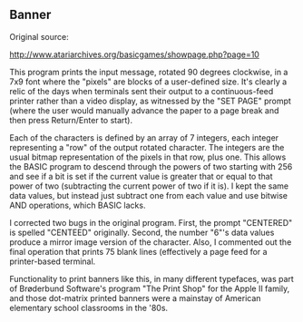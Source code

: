 Banner
------

Original source:

http://www.atariarchives.org/basicgames/showpage.php?page=10

This program prints the input message, rotated 90 degrees clockwise,
in a 7x9 font where the "pixels" are blocks of a user-defined size.
It's clearly a relic of the days when terminals sent their output to a
continuous-feed printer rather than a video display, as witnessed by
the "SET PAGE" prompt (where the user would manually advance the paper
to a page break and then press Return/Enter to start).

Each of the characters is defined by an array of 7 integers, each
integer representing a "row" of the output rotated character. The
integers are the usual bitmap representation of the pixels in that
row, plus one. This allows the BASIC program to descend through the
powers of two starting with 256 and see if a bit is set if the current
value is greater that or equal to that power of two (subtracting the
current power of two if it is). I kept the same data values, but
instead just subtract one from each value and use bitwise AND
operations, which BASIC lacks.

I corrected two bugs in the original program. First, the prompt
"CENTERED" is spelled "CENTEED" originally. Second, the number "6"'s
data values produce a mirror image version of the character. Also, I
commented out the final operation that prints 75 blank lines (effectively
a page feed for a printer-based terminal.

Functionality to print banners like this, in many different typefaces,
was part of Brøderbund Software's program "The Print Shop" for the
Apple II family, and those dot-matrix printed banners were a mainstay
of American elementary school classrooms in the '80s.

